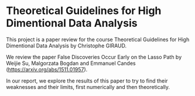 # Theoretical Guidelines for High Dimentional Data Analysis

This project is a paper review for the course Theoretical Guidelines for High Dimentional Data Analysis by Christophe GIRAUD.
 
We review the paper False Discoveries Occur Early on the Lasso Path by Weijie Su, Malgorzata Bogdan and Emmanuel Candes (https://arxiv.org/abs/1511.01957).

In our report, we explore the results of this paper to try to find their weaknesses and their limits, first numerically and then theoretically.
